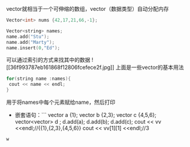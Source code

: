vector就相当于一个可伸缩的数组，vector（数据类型）自动分配内存
```cpp
Vector<int> nums {42,17,21,66,-1};

Vector<string> names;
name.add("Stu");
name.add("Marty");
name.insert(0,"Ed");
```
可以通过索引的方式来找其中的数据
![[36f993787eb161868f12806fcefece2f.jpg]]
上面是一些vector的基本用法

```cpp
for(string name :names){
 cout << name << endl;
}
```
用于将names中每个元素赋给name，然后打印
- 嵌套语句：```
vector<int> a {1};
vector<int> b {2,3};
vector<int> c {4,5,6};
vector<vector<int>> d ;
d.add(a);
d.add(b);
d.add(c);
cout << vv <<endl;//{{1},{2,3},{4,5,6}}
cout << vv[1][1] <<endl;//3
```
w
